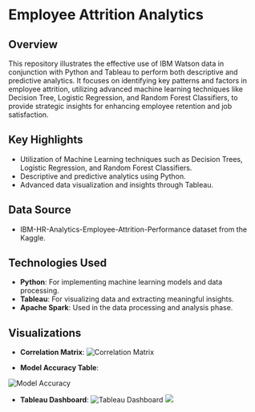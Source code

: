 # Employee Attrition Analytics

## Overview
This repository illustrates the effective use of IBM Watson data in conjunction with Python and Tableau to perform both descriptive and predictive analytics. It focuses on identifying key patterns and factors in employee attrition, utilizing advanced machine learning techniques like Decision Tree, Logistic Regression, and Random Forest Classifiers, to provide strategic insights for enhancing employee retention and job satisfaction.

## Key Highlights
- Utilization of Machine Learning techniques such as Decision Trees, Logistic Regression, and Random Forest Classifiers.
- Descriptive and predictive analytics using Python.
- Advanced data visualization and insights through Tableau.

## Data Source
- IBM-HR-Analytics-Employee-Attrition-Performance dataset from the Kaggle.

## Technologies Used
- **Python**: For implementing machine learning models and data processing.
- **Tableau**: For visualizing data and extracting meaningful insights.
- **Apache Spark**: Used in the data processing and analysis phase.

## Visualizations
- **Correlation Matrix**: 
![Correlation Matrix](https://raw.githubusercontent.com/Aamir-Hullur/Employee-Attrition-Prediction/main/img/Correlation_Matrix.png)

- **Model Accuracy Table**:

![Model Accuracy](https://raw.githubusercontent.com/Aamir-Hullur/Employee-Attrition-Prediction/main/img/Model%20Accuracy.png)

- **Tableau Dashboard**: 
![Tableau Dashboard](https://raw.githubusercontent.com/Aamir-Hullur/Employee-Attrition-Prediction/main/img/Tableau_dashboard.png)
![](https://raw.githubusercontent.com/Aamir-Hullur/Employee-Attrition-Prediction/main/img/Tableau_dashboard2.png)

